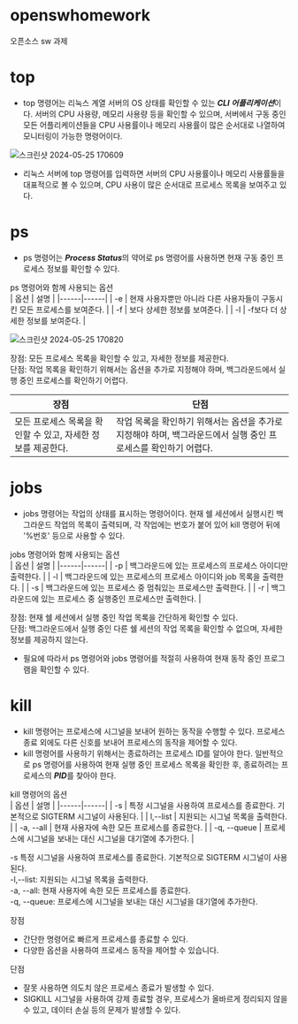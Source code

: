 # openswhomework
오픈소스 sw 과제 

# top 
- top 명령어는 리눅스 계열 서버의 OS 상태를 확인할 수 있는 ***CLI 어플리케이션***이다. 서버의 CPU 사용량, 메모리 사용량 등을 확인할 수 있으며, 서버에서 구동 중인 모든 어플리케이션들을 CPU 사용률이나 메모리 사용률이 많은 순서대로 나열하여 모니터링이 가능한 명령어이다.<br/>

![스크린샷 2024-05-25 170609](https://github.com/ehdgur123/openswhomework/assets/142292721/7435f3e1-9cfb-428f-b1ff-19138d50e81d)


- 리눅스 서버에 top 명령어를 입력하면 서버의 CPU 사용률이나 메모리 사용률들을 대표적으로 볼 수 있으며, CPU 사용이 많은 순서대로 프로세스 목록을 보여주고 있다. <br/>


# ps <br/>
- ps 명령어는 ***Process Status***의 약어로 ps 명령어를 사용하면 현재 구동 중인 프로세스 정보를 확인할 수 있다.<br/>

ps 명령어와 함께 사용되는 옵션<br/>
| 옵션 | 설명 |
|------|------|
| -e   | 현재 사용자뿐만 아니라 다른 사용자들이 구동시킨 모든 프로세스를 보여준다. |
| -f   | 보다 상세한 정보를 보여준다. |
| -l   | -f보다 더 상세한 정보를 보여준다. |





![스크린샷 2024-05-25 170820](https://github.com/ehdgur123/openswhomework/assets/142292721/8bb33c84-bf5e-4a2d-852a-b5138cef3721)


장점: 모든 프로세스 목록을 확인할 수 있고, 자세한 정보를 제공한다. <br/>
단점: 작업 목록을 확인하기 위해서는 옵션을 추가로 지정해야 하며, 백그라운드에서 실행 중인 프로세스를 확인하기 어렵다. <br/>

|        장점         |                      단점                       |
|-------------------|----------------------------------------------|
| 모든 프로세스 목록을 확인할 수 있고, 자세한 정보를 제공한다. | 작업 목록을 확인하기 위해서는 옵션을 추가로 지정해야 하며, 백그라운드에서 실행 중인 프로세스를 확인하기 어렵다. |


# jobs<br/>
- jobs 명령어는 작업의 상태를 표시하는 명령어이다. 현재 쉘 세션에서 실행시킨 백그라운드 작업의 목록이 출력되며, 각 작업에는 번호가 붙어 있어 kill 명령어 뒤에 '%번호' 등으로 사용할 수 있다.<br/>

jobs 명령어와 함께 사용되는 옵션<br/>
| 옵션 | 설명 |
|------|------|
| -p   | 백그라운드에 있는 프로세스의 프로세스 아이디만 출력한다. |
| -l   | 백그라운드에 있는 프로세스의 프로세스 아이디와 job 목록을 출력한다. |
| -s   | 백그라운드에 있는 프로세스 중 멈춰있는 프로세스만 출력한다. |
| -r   | 백그라운드에 있는 프로세스 중 실행중인 프로세스만 출력한다. |


장점: 현재 쉘 세션에서 실행 중인 작업 목록을 간단하게 확인할 수 있다.<br/>
단점: 백그라운드에서 실행 중인 다른 쉘 세션의 작업 목록을 확인할 수 없으며, 자세한 정보를 제공하지 않는다.<br/>

- 필요에 따라서 ps 명령어와 jobs 명령어를 적절히 사용하여 현재 동작 중인 프로그램을 확인할 수 있다.<br/> 

# kill<br/>
- kill 명령어는 프로세스에 시그널을 보내어 원하는 동작을 수행할 수 있다. 프로세스 종료 외에도 다른 신호를 보내어 프로세스의 동작을 제어할 수 있다.<br/>
- kill 명령어를 사용하기 위해서는 종료하려는 프로세스 ID를 알아야 한다. 일반적으로 ps 명령어를 사용하여 현재 실행 중인 프로세스 목록을 확인한 후, 종료하려는 프로세스의 ***PID***를 찾아야 한다.<br/>


kill 명령어의 옵션 <br/>
| 옵션 | 설명 |
|------|------|
| -s   | 특정 시그널을 사용하여 프로세스를 종료한다. 기본적으로 SIGTERM 시그널이 사용된다. |
| l,--list   | 지원되는 시그널 목록을 출력한다. |
| -a, --all   | 현재 사용자에 속한 모든 프로세스를 종료한다. |
| -q, --queue  | 프로세스에 시그널을 보내는 대신 시그널을 대기열에 추가한다. |

-s 특정 시그널을 사용하여 프로세스를 종료한다. 기본적으로 SIGTERM 시그널이 사용된다.<br/>
-l,--list: 지원되는 시그널 목록을 출력한다.<br/>
-a, --all: 현재 사용자에 속한 모든 프로세스를 종료한다.<br/>
-q, --queue: 프로세스에 시그널을 보내는 대신 시그널을 대기열에 추가한다.<br/>

장점<br/>
- 간단한 명령어로 빠르게 프로세스를 종료할 수 있다.<br/>
- 다양한 옵션을 사용하여 프로세스 동작을 제어할 수 있습니다.<br/>

단점<br/>
- 잘못 사용하면 의도치 않은 프로세스 종료가 발생할 수 있다.<br/>
- SIGKILL 시그널을 사용하여 강제 종료할 경우, 프로세스가 올바르게 정리되지 않을 수 있고, 데이터 손실 등의 문제가 발생할 수 있다.<br/>




